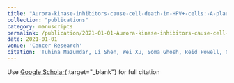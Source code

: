 ```yaml
---
title: "Aurora-kinase-inhibitors-cause-cell-death-in-HPV+-cells:-A-plausible-treatment-option-for-HPV+-cancers"
collection: "publications"
category: manuscripts
permalink: /publication/2021-01-01-Aurora-kinase-inhibitors-cause-cell-death-in-HPV-cells-A-plausible-treatment-option-for-HPV-cancers
date: 2021-01-01
venue: 'Cancer Research'
citation: 'Tuhina Mazumdar, Li Shen, Wei Xu, Soma Ghosh, Reid Powell, Clifford Stephan, Curtis Pickering, Jeffery Myers, Jing Wang, Faye Johnson. &quot;Aurora-kinase-inhibitors-cause-cell-death-in-HPV+-cells:-A-plausible-treatment-option-for-HPV+-cancers.&quot; Cancer Research, 2021.'
---
```


Use [Google Scholar](https://scholar.google.com/scholar?q=Aurora+kinase+inhibitors+cause+cell+death+in+HPV++cells:+A+plausible+treatment+option+for+HPV++cancers){:target="_blank"} for full citation